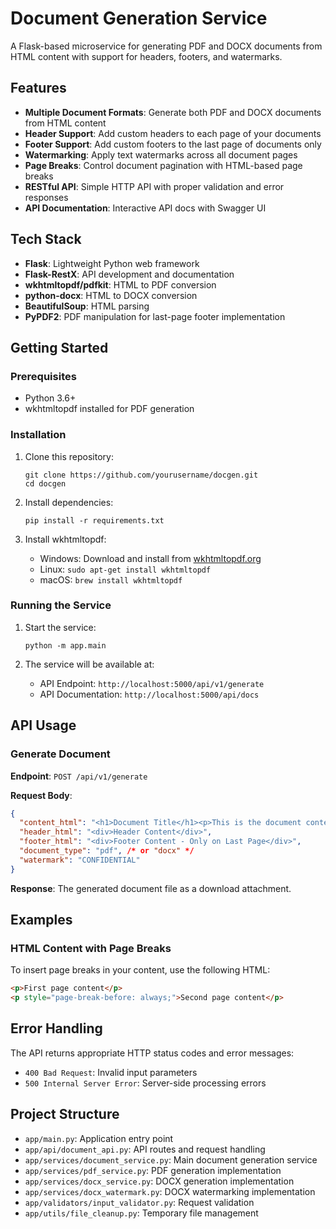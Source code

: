# Document Generation Service

A Flask-based microservice for generating PDF and DOCX documents from HTML content with support for headers, footers, and watermarks.

## Features

- **Multiple Document Formats**: Generate both PDF and DOCX documents from HTML content
- **Header Support**: Add custom headers to each page of your documents
- **Footer Support**: Add custom footers to the last page of documents only
- **Watermarking**: Apply text watermarks across all document pages
- **Page Breaks**: Control document pagination with HTML-based page breaks
- **RESTful API**: Simple HTTP API with proper validation and error responses
- **API Documentation**: Interactive API docs with Swagger UI

## Tech Stack

- **Flask**: Lightweight Python web framework
- **Flask-RestX**: API development and documentation
- **wkhtmltopdf/pdfkit**: HTML to PDF conversion
- **python-docx**: HTML to DOCX conversion
- **BeautifulSoup**: HTML parsing
- **PyPDF2**: PDF manipulation for last-page footer implementation

## Getting Started

### Prerequisites

- Python 3.6+
- wkhtmltopdf installed for PDF generation

### Installation

1. Clone this repository:
   ```
   git clone https://github.com/yourusername/docgen.git
   cd docgen
   ```

2. Install dependencies:
   ```
   pip install -r requirements.txt
   ```

3. Install wkhtmltopdf:
   - Windows: Download and install from [wkhtmltopdf.org](https://wkhtmltopdf.org/downloads.html)
   - Linux: `sudo apt-get install wkhtmltopdf`
   - macOS: `brew install wkhtmltopdf`

### Running the Service

1. Start the service:
   ```
   python -m app.main
   ```

2. The service will be available at:
   - API Endpoint: `http://localhost:5000/api/v1/generate`
   - API Documentation: `http://localhost:5000/api/docs`

## API Usage

### Generate Document

**Endpoint**: `POST /api/v1/generate`

**Request Body**:
```json
{
  "content_html": "<h1>Document Title</h1><p>This is the document content.</p>",
  "header_html": "<div>Header Content</div>",
  "footer_html": "<div>Footer Content - Only on Last Page</div>",
  "document_type": "pdf", /* or "docx" */
  "watermark": "CONFIDENTIAL"
}
```

**Response**: The generated document file as a download attachment.

## Examples

### HTML Content with Page Breaks

To insert page breaks in your content, use the following HTML:

```html
<p>First page content</p>
<p style="page-break-before: always;">Second page content</p>
```

## Error Handling

The API returns appropriate HTTP status codes and error messages:

- `400 Bad Request`: Invalid input parameters
- `500 Internal Server Error`: Server-side processing errors

## Project Structure

- `app/main.py`: Application entry point
- `app/api/document_api.py`: API routes and request handling
- `app/services/document_service.py`: Main document generation service
- `app/services/pdf_service.py`: PDF generation implementation
- `app/services/docx_service.py`: DOCX generation implementation
- `app/services/docx_watermark.py`: DOCX watermarking implementation
- `app/validators/input_validator.py`: Request validation
- `app/utils/file_cleanup.py`: Temporary file management


